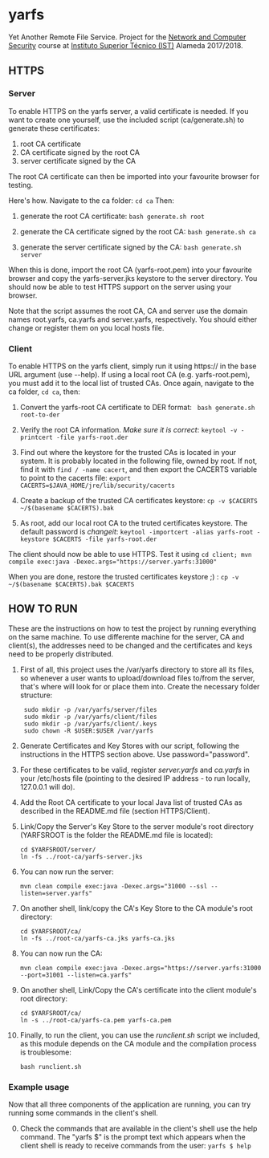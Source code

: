# yarfs
Yet Another Remote File Service.
Project for the [Network and Computer Security](https://fenix.tecnico.ulisboa.pt/disciplinas/SIRS1795/2017-2018/1-semestre/objectivos) course at [Instituto Superior Técnico (IST)](https://tecnico.ulisboa.pt/en/) Alameda 2017/2018.

## HTTPS

### Server
To enable HTTPS on the yarfs server, a valid certificate is needed.
If you want to create one yourself, use the included script (ca/generate.sh) to generate these certificates:
 1. root CA certificate
 2. CA certificate signed by the root CA
 3. server certificate signed by the CA

The root CA certificate can then be imported into your favourite browser for testing.

Here's how. Navigate to the ca folder:
`cd ca`
Then:
 1. generate the root CA certificate:
 `bash generate.sh root`

 2. generate the CA certificate signed by the root CA:
 `bash generate.sh ca`

 3. generate the server certificate signed by the CA:
 `bash generate.sh server`

When this is done, import the root CA (yarfs-root.pem) into your favourite browser and copy the yarfs-server.jks
keystore to the server directory. You should now be able to test HTTPS support on the server using your browser.

Note that the script assumes the root CA, CA and server use the domain names root.yarfs, ca.yarfs and server.yarfs,
respectively. You should either change or register them on you local hosts file.

### Client
To enable HTTPS on the yarfs client, simply run it using https:// in the base URL argument (use --help).
If using a local root CA (e.g. yarfs-root.pem), you must add it to the local list of trusted CAs.
Once again, navigate to the ca folder, `cd ca`, then:

 1. Convert the yarfs-root CA certificate to DER format:
 ` bash generate.sh root-to-der`

 2. Verify the root CA information. *Make sure it is correct*:
 `keytool -v -printcert -file yarfs-root.der`

 3. Find out where the keystore for the trusted CAs is located in your system. It is probably located in the following file, owned by root. If not, find it with `find / -name cacert`, and then export the CACERTS variable to point to the cacerts file:
 `export CACERTS=$JAVA_HOME/jre/lib/security/cacerts`

 4. Create a backup of the trusted CA certificates keystore:
 `cp -v $CACERTS ~/$(basename $CACERTS).bak`

 5. As root, add our local root CA to the truted certificates keystore. The default password is _changeit_:
 `keytool -importcert -alias yarfs-root -keystore $CACERTS -file yarfs-root.der`

The client should now be able to use HTTPS. Test it using
 `cd client; mvn compile exec:java -Dexec.args="https://server.yarfs:31000"`

When you are done, restore the trusted certificates keystore ;) :
 `cp -v ~/$(basename $CACERTS).bak $CACERTS`


## HOW TO RUN
These are the instructions on how to test the project by running everything on
the same machine.
To use differente machine for the server, CA and client(s), the addresses need
to be changed and the certificates and keys need to be properly distributed.

1. First of all, this project uses the /var/yarfs directory to store all its files,
   so whenever a user wants to upload/download files to/from the server, that's where
   will look for or place them into. Create the necessary folder structure:
   ```
	sudo mkdir -p /var/yarfs/server/files
	sudo mkdir -p /var/yarfs/client/files
	sudo mkdir -p /var/yarfs/client/.keys
	sudo chown -R $USER:$USER /var/yarfs
	```

2. Generate Certificates and Key Stores with our script, following the instructions in the HTTPS section above. Use password="password".

3. For these certificates to be valid, register *server.yarfs* and *ca.yarfs* in your /etc/hosts file (pointing to the desired IP address - to run locally, 127.0.0.1 will do).

4. Add the Root CA certificate to your local Java list of trusted CAs as described in the README.md file (section HTTPS/Client).

5. Link/Copy the Server's Key Store to the server module's root directory (YARFSROOT is the folder the README.md file is located):
	```
	cd $YARFSROOT/server/
	ln -fs ../root-ca/yarfs-server.jks
	```

6. You can now run the server:
	```
	mvn clean compile exec:java -Dexec.args="31000 --ssl --listen=server.yarfs"
	```

7. On another shell, link/copy the CA's Key Store to the CA module's root directory:
	```
	cd $YARFSROOT/ca/
	ln -fs ../root-ca/yarfs-ca.jks yarfs-ca.jks
	```

8. You can now run the CA:
	```
	mvn clean compile exec:java -Dexec.args="https://server.yarfs:31000 --port=31001 --listen=ca.yarfs"
	```

9. On another shell, Link/Copy the CA's certificate into the client module's root directory:
	```
	cd $YARFSROOT/ca/
	ln -s ../root-ca/yarfs-ca.pem yarfs-ca.pem
	```

10. Finally, to run the client, you can use the *runclient.sh* script we included,
    as this module depends on the CA module and the compilation process is troublesome:
    ```
    bash runclient.sh
    ```

### Example usage
Now that all three components of the application are running, you can try running
some commands in the client's shell.

0. Check the commands that are available in the client's shell use the help command.
The "yarfs $" is the prompt text which appears when the client shell is ready to
receive commands from the user:
	`yarfs $ help`
